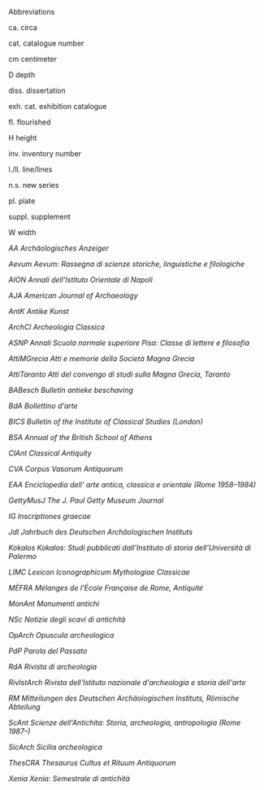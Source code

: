 Abbreviations

ca. circa

cat. catalogue number

cm centimeter

D depth

diss. dissertation

exh. cat. exhibition catalogue

fl. flourished

H height

inv. inventory number

l./ll. line/lines

n.s. new series

pl. plate

suppl. supplement

W width

*AA Archäologisches Anzeiger*

*Aevum Aevum: Rassegna di scienze storiche, linguistiche e filologiche*

*AION Annali dell’Istituto Orientale di Napoli*

*AJA American Journal of Archaeology*

*AntK Antike Kunst*

*ArchCl Archeologia Classica*

*ASNP Annali Scuola normale superiore Pisa: Classe di lettere e
filosofia*

*AttiMGrecia Atti e memorie della Società Magna Grecia*

*AttiTaranto Atti del convengo di studi sulla Magna Grecia, Taranto*

*BABesch Bulletin antieke beschaving*

*BdA Bollettino d'arte*

*BICS Bulletin of the Institute of Classical Studies (London)*

*BSA Annual of the British School of Athens*

*ClAnt Classical Antiquity*

*CVA Corpus Vasorum Antiquorum*

*EAA Enciclopedia dell' arte antica, classica e orientale (Rome
1958–1984)*

*GettyMusJ The J. Paul Getty Museum Journal*

*IG Inscriptiones graecae*

*JdI Jahrbuch des Deutschen Archäologischen Instituts*

*Kokalos Kokalos: Studi pubblicati dall’Instituto di storia
dell’Università di Palermo*

*LIMC Lexicon Iconographicum Mythologiae Classicae*

*MÉFRA Mélanges de l’École Française de Rome, Antiquité*

*MonAnt Monumenti antichi*

*NSc Notizie degli scavi di antichità*

*OpArch Opuscula archeologica*

*PdP Parola del Passato*

*RdA Rivista di archeologia*

*RivIstArch Rivista dell'Istituto nazionale d'archeologia e storia
dell'arte*

*RM Mitteilungen des Deutschen Archäologischen Instituts, Römische
Abteilung*

*ScAnt Scienze dell'Antichita: Storia, archeologia, antropologia (Rome
1987–)*

*SicArch Sicilia archeologica*

*ThesCRA Thesaurus Cultus et Rituum Antiquorum*

*Xenia Xenia: Semestrale di antichità*

